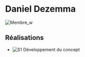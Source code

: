 # Daniel Dezemma

 ![Membre_w]( https://fakeimg.pl/400x400?text=x)

 ## Réalisations

 <!-- Une image par semaine de la réalisation dont tu es le plus fier avec une légende -->

* ![S1 Développement du concept](https://fakeimg.pl/400x400?text=Concept)
